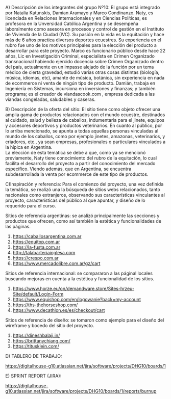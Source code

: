 A) Descripción de los integrantes del grupo Nº10: El grupo está integrado por Natalia Katunskis, Damian Aramayo y Marco Condinanzo. Naty, es licenciada en Relaciones Internacionales y en Ciencias Políticas, es profesora en la Unversidad Católica Argentina y se desempeña laboralmente como asesora en procesos y control de gestión en el Instituto de Vivienda de la Ciudad (IVC). Su pasión en la vida es la equitación y hace más de 6 años practica diversos deportes ecuestres. Su experiencia en el rubro fue uno de los motivos principales para la elección del producto a desarrollar para este proyecto. Marco es funcionario público desde hace 22 años, Lic en Investigación Criminal, especialista en Crimen Organizado transnacional habiendo ejercido docencia sobre Crimen Organizado dentro del país, actualmente en un impasse alejado de la función por un tema médico de cierta gravedad, estudió varias otras cosas distintas (biología, música, idiomas, etc), amante de música, botánica, sin experiencia en nada de ecommerce ni venta de ningún tipo de producto. Damián, trabaja en Ingeniería en Sistemas, incursiona en inversiones y finanzas; y también programa; es el creador de viandascook.com , empresa dedicada a las viandas congeladas, saludables y caseras. 

B) Descripción de la oferta del sitio:
El sitio tiene como objeto ofrecer una amplia gama de productos relacionados con el mundo ecuestre, destinados al cuidado, salud y belleza de caballos, indumentaria para el jinete, equipos y accesores deportivos y productos veterinarios. 
En cuanto al público, por lo arriba mencionado, se apunta a todas aquellas personas vinculadas al mundo de los caballos, como por ejemplo jinetes, amazonas, veterinarios, y criadores, etc., ya sean empresas, profesionales o particulares vinculados a la hípica en Argentina.  
La elección de esta temática se debe a que, como ya se mencionó previamente, Naty tiene conocimiento del rubro de la equitación, lo cual facilita el desarrollo del proyecto a partir del conocimiento del mercado específico. Viendo además, que en Argentina, se encuentra subdesarrollada la venta por ecommerce de este tipo de productos.

C)Inspiración y referencia: Para el comienzo del proyecto, una vez definida la temática, se realizó una la búsqueda de sitios webs relacionados, tanto nacionales como extranjeros, observando sus características vinculantes al proyecto, características del público al que apuntar, y diseño de lo requerido para el curso. 

Sitios de referencia argentinas: se analizó principalmente las secciones y productos que ofrecen, como así también la estética y funcionalidades de las páginas. 
1) https://caballosargentina.com.ar 
2) https://equitop.com.ar 
3) https://la-fusta.com.ar 
4) http://talabarteriainglesa.com 
5) https://crespo.com.ar
6) https://www.mercadolibre.com.ar/gz/cart

Sitios de referencia internacional: se compararon a las páginal locales buscando mejoras en cuenta a la estética y funcionalidad de los sitios.
1) https://www.horze.eu/on/demandware.store/Sites-hrzeu-Site/default/Login-Form
2) https://www.equishop.com/en/logowanie?back=my-account
3) https://ths-thehorseshop.com/
4) https://www.decathlon.es/es/checkout/cart

Sitios de referencia de diseño: se tomaron como ejemplo para el diseño del wireframe y bocedo del sitio del proyecto.
1) https://dineshbalaji.in/
2) https://brittanychiang.com/
3) https://titusklein.com/


D) TABLERO DE TRABAJO:

https://digitalhouse-g10.atlassian.net/jira/software/projects/DHG10/boards/1

E) SPRINT REPORT (JIRA):

https://digitalhouse-g10.atlassian.net/jira/software/projects/DHG10/boards/1/reports/burnup
